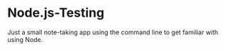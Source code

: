 # Node.js-Testing

Just a small note-taking app using the command line to get familiar with using Node.
